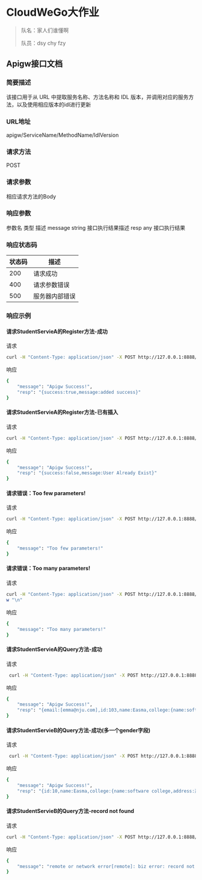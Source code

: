 # CloudWeGo大作业

> 队名：家人们谁懂啊
>
> 队员：dsy chy fzy

## Apigw接口文档

### 简要描述

该接口用于从 URL 中提取服务名称、方法名称和 IDL 版本，并调用对应的服务方法，以及使用相应版本的idl进行更新

### URL地址

apigw/ServiceName/MethodName/IdlVersion

### 请求方法

POST

### 请求参数

相应请求方法的Body

### 响应参数

参数名	类型	描述
message	string	接口执行结果描述
resp	any	接口执行结果

### 响应状态码

| 状态码 | 描述           |
| ------ | -------------- |
| 200    | 请求成功       |
| 400    | 请求参数错误   |
| 500    | 服务器内部错误 |

### 响应示例

#### 请求StudentServieA的Register方法-成功

请求

``` bash
curl -H "Content-Type: application/json" -X POST http://127.0.0.1:8888/apigw/studentserviceA/Register -d '{"id": 103, "name":"Easma", "college": {"name": "software college", "address": "逸夫"}, "email": ["emma@nju.com"],"gender":"mm"}' -w "\n"
```

响应

``` bash
{
	"message": "Apigw Success!",
	"resp": "{success:true,message:added success}"
}
```



#### 请求StudentServieA的Register方法-已有插入

请求

``` bash
curl -H "Content-Type: application/json" -X POST http://127.0.0.1:8888/apigw/studentserviceA/Register -d '{"id": 103, "name":"Easma", "college": {"name": "software college", "address": "逸夫"}, "email": ["emma@nju.com"],"gender":"mm"}' -w "\n"
```

响应

``` bash
{
	"message": "Apigw Success!",
	"resp": "{success:false,message:User Already Exist}"
}
```



#### 请求错误：Too few parameters!

请求

``` bash
curl -H "Content-Type: application/json" -X POST http://127.0.0.1:8888/apigw/1 -d '{"id":103}' -w "\n"
```

响应

```  bash
{
	"message": "Too few parameters!"
}
```



#### 请求错误：Too many parameters!

请求

``` bash
curl -H "Content-Type: application/json" -X POST http://127.0.0.1:8888/apigw/ds/ds/studentserviceA/Query -d '{"id":103}' -
w "\n"
```

响应

```  bash
{
	"message": "Too many parameters!"
}
```



#### 请求StudentServieA的Query方法-成功

请求

``` bash
 curl -H "Content-Type: application/json" -X POST http://127.0.0.1:8888/apigw/studentserviceA/Query -d '{"id":103}' -w "\n"
```

响应

```  bash
{
	"message": "Apigw Success!",
	"resp": "{email:[emma@nju.com],id:103,name:Easma,college:{name:software college,address:逸夫}}"
}
```



#### 请求StudentServieB的Query方法-成功(多一个gender字段)

请求

``` bash
 curl -H "Content-Type: application/json" -X POST http://127.0.0.1:8888/apigw/studentserviceB/Query -d '{"id":10}' -w "\n"
```

响应

```  bash
{
	"message": "Apigw Success!",
	"resp": "{id:10,name:Easma,college:{name:software college,address:逸夫},email:[emma@nju.com],gender:man}"
}
```



#### 请求StudentServieB的Query方法-record not found

请求

``` bash
curl -H "Content-Type: application/json" -X POST http://127.0.0.1:8888/apigw/studentserviceB/Query -d '{"id":999}' -w "\n"
```

响应

```  bash
{
	"message": "remote or network error[remote]: biz error: record not found"
}
```

